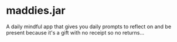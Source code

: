 # maddies.jar
A daily mindful app that gives you daily prompts to reflect on and be present because it's a gift with no receipt so no returns...
